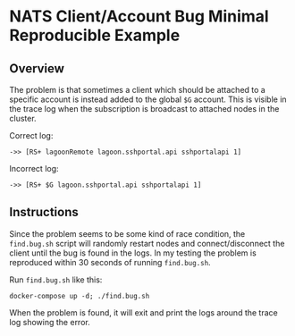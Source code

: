 # NATS Client/Account Bug Minimal Reproducible Example

## Overview

The problem is that sometimes a client which should be attached to a specific account is instead added to the global `$G` account.
This is visible in the trace log when the subscription is broadcast to attached nodes in the cluster.

Correct log:

```
->> [RS+ lagoonRemote lagoon.sshportal.api sshportalapi 1]
```

Incorrect log:

```
->> [RS+ $G lagoon.sshportal.api sshportalapi 1]
```

## Instructions

Since the problem seems to be some kind of race condition, the `find.bug.sh` script will randomly restart nodes and connect/disconnect the client until the bug is found in the logs.
In my testing the problem is reproduced within 30 seconds of running `find.bug.sh`.

Run `find.bug.sh` like this:

```
docker-compose up -d; ./find.bug.sh
```

When the problem is found, it will exit and print the logs around the trace log showing the error.
